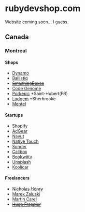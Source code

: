 # rubydevshop.com

Website coming soon... I guess.

## Canada
### Montreal
#### Shops
- [Dynamo](http://www.godynamo.com/)
- [Ballistiq](http://www.ballistiq.com/)
- ~~[SmashingBoxes](http://smashingboxes.com/)~~
- [Code Genome](http://codegenome.com/en)
- [Porkepic](http://porkepic.com/) *Saint-Hubert(FR)
- [Lodgem](http://www.lodgem.com/en) *Sherbrooke
- [Mentel](http://www.mentel.com/)

#### Startups
- [Shopify](http://www.shopify.ca/)
- [AdGear](http://adgear.com/)
- [Navut](http://www.navut.com/)
- [Native Touch](http://www.nativetouch.com/)
- [Sonder](https://www.sonder.com/)
- [Callbox](http://www.usecallbox.com/)
- [Bookwitty](https://www.bookwitty.com/)
- [Unsplash](http://www.unsplash.com/)
- [Koolicar](http://www.koolicar.com/)

#### Freelancers
- ~~[Nicholas Henry](http://www.firsthand.ca/)~~
- [Marek Zaluski](http://www.marekzaluski.com/)
- [Martin Carel](https://twitter.com/cawel)
- ~~[Hugo Frappier](http://www.cekoya.com/site/fr/accueil)~~
